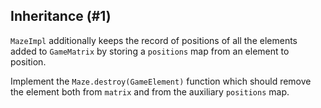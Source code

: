 ## Inheritance (#1)

`MazeImpl` additionally keeps the record of positions of all the elements added to
`GameMatrix` by storing a `positions` map from an element to position.

Implement the `Maze.destroy(GameElement)` function which should remove
the element both from `matrix` and from the auxiliary `positions` map.